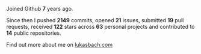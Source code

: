 Joined Github **7** years ago.

Since then I pushed **2149** commits, opened **21** issues, submitted **19** pull requests, received **122** stars across **63** personal projects and contributed to **14** public repositories.

Find out more about me on [lukasbach.com](https://lukasbach.com)
